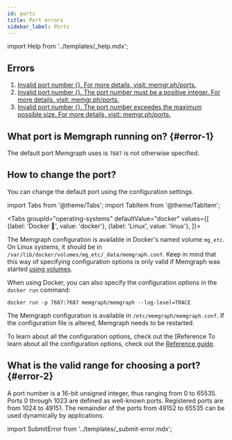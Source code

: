 ```yaml
---
id: ports
title: Port errors
sidebar_label: Ports
---
```


import Help from '../templates/_help.mdx';

<Help/>

## Errors

1. [Invalid port number {}. For more details, visit: memgr.ph/ports.](#error-1)
2. [Invalid port number {}. The port number must be a positive integer. For more
   details, visit: memgr.ph/ports.](#error-2)
3. [Invalid port number {}. The port number exceedes the maximum possible size.
   For more details, visit: memgr.ph/ports.](#error-2)

## What port is Memgraph running on? {#error-1}

The default port Memgraph uses is `7687` is not otherwise specified.

## How to change the port?

You can change the default port using the configuration settings.

import Tabs from '@theme/Tabs';
import TabItem from '@theme/TabItem';

<Tabs
  groupId="operating-systems"
  defaultValue="docker"
  values={[
    {label: 'Docker 🐳', value: 'docker'},
    {label: 'Linux', value: 'linux'},
  ]}>
  <TabItem value="docker">

The Memgraph configuration is available in Docker's named volume `mg_etc`. On
Linux systems, it should be in
`/var/lib/docker/volumes/mg_etc/_data/memgraph.conf`. Keep in mind that this way
of specifying configuration options is only valid if Memgraph was started [using
volumes](/memgraph/how-to-guides/work-with-docker).

When using Docker, you can also specify the configuration options in the `docker
run` command:

```
docker run -p 7687:7687 memgraph/memgraph --log-level=TRACE
```

  </TabItem>
  <TabItem value="linux">

The Memgraph configuration is available in `/etc/memgraph/memgraph.conf`. If the
configuration file is altered, Memgraph needs to be restarted.

  </TabItem>
</Tabs>

To learn about all the configuration options, check out the [Reference To learn
about all the configuration options, check out the [Reference
guide](/memgraph/reference-guide/configuration).

## What is the valid range for choosing a port? {#error-2}

A port number is a 16-bit unsigned integer, thus ranging from 0 to 65535. Ports
0 through 1023 are defined as well-known ports. Registered ports are from 1024
to 49151. The remainder of the ports from 49152 to 65535 can be used dynamically
by applications.

import SubmitError from '../templates/_submit-error.mdx';

<SubmitError/>
